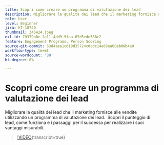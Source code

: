 ```yaml
---
title: Scopri come creare un programma di valutazione dei lead
description: Migliorare la qualità dei lead che il marketing fornisce alle vendite utilizzando un programma di valutazione dei lead.  Scopri il punteggio di lead, come funziona e i passaggi per il successo per realizzare i suoi vantaggi misurabili.
role: User
level: Beginner
jira: KT-10740
thumbnail: 345424.jpeg
exl-id: 70379a0e-2a11-4dd9-9faa-65d5ede388c2
feature: Engagement Programs, Person Scoring
source-git-commit: 63d4aea1c818d35724c0cdc14e69ea00eb06b4a0
workflow-type: tm+mt
source-wordcount: '80'
ht-degree: 0%

---
```


# Scopri come creare un programma di valutazione dei lead

Migliorare la qualità dei lead che il marketing fornisce alle vendite utilizzando un programma di valutazione dei lead.  Scopri il punteggio di lead, come funziona e i passaggi per il successo per realizzare i suoi vantaggi misurabili.

>[!VIDEO](https://video.tv.adobe.com/v/345424/?quality=12&learn=on){transcript=true}

